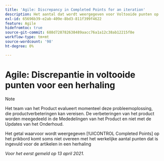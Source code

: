 ```yaml
---
title: 'Agile: Discrepancy in Completed Points for an iteration'
description: Het aantal dat wordt weergegeven voor Voltooide punten op het artikelbord komt soms niet overeen met het werkelijke aantal punten dat is ingevuld voor de artikelen in een herhaling
exl-id: 65696b39-e2ab-409e-8bd3-811f399f4622
feature: Agile
hidefromtoc: true
source-git-commit: 688d728782638489aacc76a1a12c38ab12215f8e
workflow-type: tm+mt
source-wordcount: '98'
ht-degree: 0%

---
```


# Agile: Discrepantie in voltooide punten voor een herhaling

<!--Converted to story-->

>[!NOTE]
>
>Het team van het Product evalueert momenteel deze probleemoplossing, die productverbeteringen kan vereisen. De verbeteringen van het product worden meegedeeld in de Mededelingen van het Product en niet met de Updates van het Onderhoud.

Het getal waarvoor wordt weergegeven [!UICONTROL Completed Points] op het prikbord komt soms niet overeen met het werkelijke aantal punten dat is ingevuld voor de artikelen in een herhaling

_Voor het eerst gemeld op 13 april 2021._
